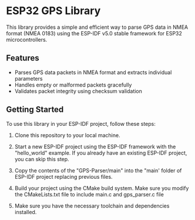 # ESP32 GPS Library

This library provides a simple and efficient way to parse GPS data in NMEA format (NMEA 0183) using the ESP-IDF v5.0 stable framework for ESP32 microcontrollers.

## Features

- Parses GPS data packets in NMEA format and extracts individual parameters
- Handles empty or malformed packets gracefully
- Validates packet integrity using checksum validation

## Getting Started

To use this library in your ESP-IDF project, follow these steps:

1. Clone this repository to your local machine.

2. Start a new ESP-IDF project using the ESP-IDF framework with the "hello_world" example. If you already have an existing ESP-IDF project, you can skip this step.

3. Copy the contents of the "GPS-Parser/main" into the "main' folder of ESP-IDF project replacing previous files.

4. Build your project using the CMake build system. Make sure you modify the CMakeLists.txt file to include main.c and gps_parser.c file

5. Make sure you have the necessary toolchain and dependencies installed.


